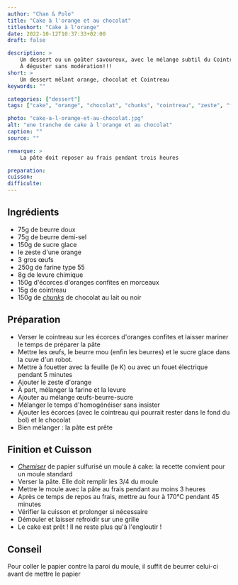 ```yaml
---
author: "Chan & Polo"
title: "Cake à l'orange et au chocolat"
titleshort: "Cake à l'orange"
date: 2022-10-12T10:37:33+02:00
draft: false

description: >
    Un dessert ou un goûter savoureux, avec le mélange subtil du Cointreau, des zestes d'orange et du chocolat.
    À déguster sans modération!!!
short: >
    Un dessert mêlant orange, chocolat et Cointreau
keywords: ""

categories: ["dessert"]
tags: ["cake", "orange", "chocolat", "chunks", "cointreau", "zeste", "farine 55", "écorce", "confit", "levure", "sucre glace"]

photo: "cake-a-l-orange-et-au-chocolat.jpg"
alt: "une tranche de cake à l'orange et au chocolat"
caption: ""
source: ""

remarque: >
    La pâte doit reposer au frais pendant trois heures

preparation: 
cuisson: 
difficulte:
---
```



## Ingrédients
- 75g de beurre doux
- 75g de beurre demi-sel
- 150g de sucre glace
- le zeste d'une orange
- 3 gros œufs
- 250g de farine type 55
- 8g de levure chimique
- 150g d'écorces d'oranges confites en morceaux
- 15g de cointreau
- 150g de *[chunks](https://www.papillesetpupilles.fr/2011/08/chunks-ou-grosses-pepites-de-chocolat.html/)* de chocolat au lait ou noir
## Préparation
- Verser le cointreau sur les écorces d'oranges confites et laisser mariner le temps de préparer la pâte
- Mettre les œufs, le beurre mou (enfin les beurres) et le sucre glace dans la cuve d'un robot. 
- Mettre à fouetter avec la feuille (le K) ou avec un fouet électrique pendant 5 minutes
- Ajouter le zeste d'orange
- À part, mélanger la farine et la levure
- Ajouter au mélange œufs-beurre-sucre
- Mélanger le temps d'homogénéiser sans insister
- Ajouter les écorces (avec le cointreau qui pourrait rester dans le fond du bol) et le chocolat
- Bien mélanger : la pâte est prête
## Finition et Cuisson
- *[Chemiser](https://chefsimon.com/articles/lexique-chemiser)* de papier sulfurisé un moule à cake: la recette convient pour un moule standard
- Verser la pâte. Elle doit remplir les 3/4 du moule
- Mettre le moule avec la pâte au frais pendant au moins 3 heures
- Après ce temps de repos au frais, mettre au four à 170°C pendant 45 minutes
- Vérifier la cuisson et prolonger si nécessaire
- Démouler et laisser refroidir sur une grille
- Le cake est prêt ! Il ne reste plus qu'à l'engloutir !
## Conseil
Pour coller le papier contre la paroi du moule, il suffit de beurrer celui-ci avant de mettre le papier

